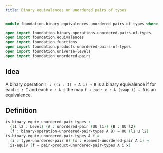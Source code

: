 ```yaml
---
title: Binary equivalences on unordered pairs of types
---
```


```agda
module foundation.binary-equivalences-unordered-pairs-of-types where

open import foundation.binary-operations-unordered-pairs-of-types
open import foundation.equivalences
open import foundation.functions
open import foundation.products-unordered-pairs-of-types
open import foundation.universe-levels
open import foundation.unordered-pairs
```

## Idea

A binary operation `f : ((i : I) → A i) → B` is a binary equivalence if for each `i : I` and each `x : A i` the map `f ∘ pair x : A (swap i) → B` is an equivalence.

## Definition

```agda
is-binary-equiv-unordered-pair-types :
  {l1 l2 : Level} (A : unordered-pair (UU l1)) {B : UU l2}
  (f : binary-operation-unordered-pair-types A B) → UU (l1 ⊔ l2)
is-binary-equiv-unordered-pair-types A f =
  (i : type-unordered-pair A) (x : element-unordered-pair A i) →
  is-equiv (f ∘ pair-product-unordered-pair-types A i x)
```
